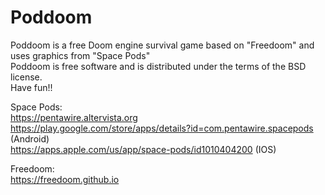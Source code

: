 # Poddoom
Poddoom is a free Doom engine survival game based on "Freedoom" and uses graphics from "Space Pods"<br/>
Poddoom is free software and is distributed under the terms of the BSD license.<br/>
Have fun!!<br/>

Space Pods:<br/>
https://pentawire.altervista.org<br/>
https://play.google.com/store/apps/details?id=com.pentawire.spacepods (Android)<br/>
https://apps.apple.com/us/app/space-pods/id1010404200 (IOS)<br/>

Freedoom:<br/>
https://freedoom.github.io


